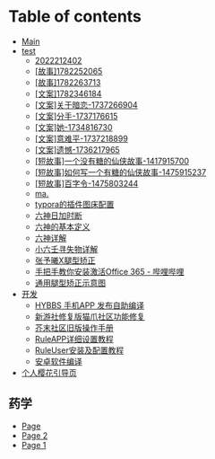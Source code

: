# Table of contents

* [Main](README.md)
* [test](test/README.md)
  * [2022212402](test/2022212402.md)
  * [\[故事\]1782252065](test/\[故事]1782252065.md)
  * [\[故事\]1782263713](test/\[故事]1782263713.md)
  * [\[文案\]1782346184](test/\[文案]1782346184.md)
  * [\[文案\]关于暗恋-1737266904](test/\[文案]关于暗恋-1737266904.md)
  * [\[文案\]分手-1737176615](test/\[文案]分手-1737176615.md)
  * [\[文案\]她-1734816730](test/\[文案]她-1734816730.md)
  * [\[文案\]意难平-1737218899](test/\[文案]意难平-1737218899.md)
  * [\[文案\]遗憾-1736217965](test/\[文案]遗憾-1736217965.md)
  * [\[短故事\]一个没有糖的仙侠故事-1417915700](test/\[短故事]一个没有糖的仙侠故事-1417915700.md)
  * [\[短故事\]如何写一个有糖的仙侠故事-1475915237](test/\[短故事]如何写一个有糖的仙侠故事-1475915237.md)
  * [\[短故事\]百字令-1475803244](test/\[短故事]百字令-1475803244.md)
  * [ma.](test/ma..md)
  * [typora的插件图床配置](test/typora的插件图床配置.md)
  * [六神日加时断](test/六神日加时断.md)
  * [六神的基本定义](test/六神的基本定义.md)
  * [六神详解](test/六神详解.md)
  * [小六壬寻失物详解](test/小六壬寻失物详解.md)
  * [张予曦X腿型矫正](test/张予曦X腿型矫正.md)
  * [手把手教你安装激活Office 365 - 哔哩哔哩](<test/手把手教你安装激活Office 365 - 哔哩哔哩.md>)
  * [通用腿型矫正示意图](test/通用腿型矫正示意图.md)
* [开发](kai-fa/README.md)
  * [HYBBS 手机APP 发布自助编译](kai-fa/hybbs-shou-ji-app-fa-bu-zi-zhu-bian-yi.md)
  * [新游社修复版猫爪社区功能修复](kai-fa/xin-you-she-xiu-fu-ban-mao-zhao-she-qu-gong-neng-xiu-fu-816142882.md)
  * [芥末社区旧版操作手册](kai-fa/jie-mo-she-qu-jiu-ban-cao-zuo-shou-ce.md)
  * [RuleAPP详细设置教程](kai-fa/ruleapp-xiang-xi-she-zhi-jiao-cheng.md)
  * [RuleUser安装及配置教程](kai-fa/ruleuser-an-zhuang-ji-pei-zhi-jiao-cheng-rang-ni-de-ty1856111865.md)
  * [安卓软件编译](kai-fa/an-zhuo-ruan-jian-bian-yi.md)
* [个人樱花引导页](ge-ren-ying-hua-yin-dao-ye.md)

## 药学

* [Page](yao-xue/page.md)
* [Page 2](yao-xue/page-2.md)
* [Page 1](yao-xue/page-1.md)
